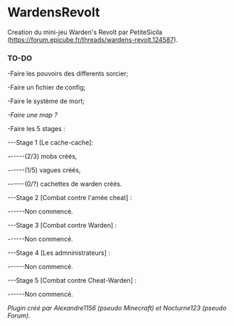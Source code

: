 # WardensRevolt
Creation du mini-jeu Warden's Revolt par PetiteSicila (https://forum.epicube.fr/threads/wardens-revolt.124587).

### TO-DO

-Faire les pouvoirs des differents sorcier;

-Faire un fichier de config;

-Faire le système de mort;

_-Faire une map ?_

-Faire les 5 stages :

---Stage 1 [Le cache-cache]:

------(2/3) mobs créés,

------(1/5) vagues créés,

------(0/?) cachettes de warden créés.

---Stage 2 [Combat contre l'amée cheat] :

------Non commencé.

---Stage 3 [Combat contre Warden] :

------Non commencé.

---Stage 4 [Les admninistrateurs] :

------Non commencé.

---Stage 5 [Combat contre Cheat-Warden] :

------Non commencé.

*Plugin créé par Alexandre1156 (pseudo Minecraft) et Nocturne123 (pseudo Forum).*
